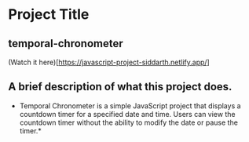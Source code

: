 # Project Title
## temporal-chronometer

(Watch it here)[https://javascript-project-siddarth.netlify.app/]

## A brief description of what this project does.

* Temporal Chronometer is a simple JavaScript project that displays a countdown timer for a specified date and time. Users can view the countdown timer without the ability to modify the date or pause the timer.*
